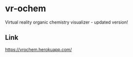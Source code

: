 # vr-ochem
Virtual reality organic chemistry visualizer - updated version!

## Link
https://vrochem.herokuapp.com/
